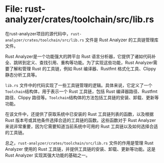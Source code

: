 # File: rust-analyzer/crates/toolchain/src/lib.rs

在rust-analyzer项目的源代码中，`rust-analyzer/crates/toolchain/src/lib.rs` 文件是 Rust Analyzer 的工具链管理库文件。

Rust Analyzer是一个功能强大的跨平台 Rust 语言分析器，它提供了诸如代码补全、跳转到定义、查找引用、重构等功能。为了实现这些功能，Rust Analyzer需要了解和管理 Rust 的工具链，例如 Rust 编译器、Rustfmt 格式化工具、Clippy 静态分析工具等。

`lib.rs` 文件中的代码实现了一些工具链管理的逻辑。具体来说，它定义了一个`Toolchain`结构体，用于表示一个 Rust 工具链，包括 Rust 编译器路径、Rustfmt 路径、Clippy 路径等。`Toolchain`结构体的方法包括工具链的安装、卸载、更新等功能。

在该文件中，还提供了获取系统中已安装的 Rust 工具链列表的函数，以及根据 Rust 版本号或其他条件选择合适的工具链的函数。这些函数对于 Rust Analyzer 来说非常重要，因为它需要知道当前系统中可用的 Rust 工具链以及如何选择合适的工具链。

总之，`rust-analyzer/crates/toolchain/src/lib.rs` 文件的作用是管理 Rust Analyzer 使用的 Rust 工具链，并提供工具链的安装、卸载、更新等功能。这是 Rust Analyzer 实现其强大功能的基础之一。

